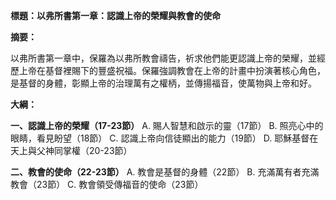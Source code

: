 **標題：以弗所書第一章：認識上帝的榮耀與教會的使命**

**摘要：**

以弗所書第一章中，保羅為以弗所教會禱告，祈求他們能更認識上帝的榮耀，並經歷上帝在基督裡賜下的豐盛祝福。保羅強調教會在上帝的計畫中扮演著核心角色，是基督的身體，彰顯上帝的治理萬有之權柄，並傳揚福音，使萬物與上帝和好。

**大綱：**

**一、認識上帝的榮耀（17-23節）**
    A. 賜人智慧和啟示的靈（17節）
    B. 照亮心中的眼睛，看見盼望（18節）
    C. 認識上帝向信徒顯出的能力（19節）
    D. 耶穌基督在天上與父神同掌權（20-23節）

**二、教會的使命（22-23節）**
    A. 教會是基督的身體（22節）
    B. 充滿萬有者充滿教會（23節）
    C. 教會領受傳福音的使命（23節）